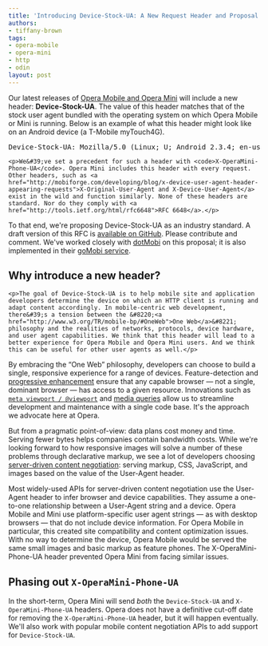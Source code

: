 ```yaml
---
title: 'Introducing Device-Stock-UA: A New Request Header and Proposal'
authors:
- tiffany-brown
tags:
- opera-mobile
- opera-mini
- http
- odin
layout: post
---
```

<p>Our latest releases of <a href="http://www.opera.com/mobile/">Opera Mobile and Opera Mini</a> will include a new header: <b>Device-Stock-UA</b>. The value of this header matches that of the stock user agent bundled with the operating system on which Opera Mobile or Mini is running. Below is an example of what this header might look like on an Android device (a T-Mobile myTouch4G). </p>

<pre>Device-Stock-UA: Mozilla/5.0 (Linux; U; Android 2.3.4; en-us; myTouch4G Build/GRJ22) AppleWebKit/533.1 (KHTML, like Gecko) Version/4.0 Mobile Safari/533.1</pre>

    <p>We&#39;ve set a precedent for such a header with <code>X-OperaMini-Phone-UA</code>. Opera Mini includes this header with every request. Other headers, such as <a href="http://mobiforge.com/developing/blog/x-device-user-agent-header-appearing-requests">X-Original-User-Agent and X-Device-User-Agent</a> exist in the wild and function similarly. None of these headers are standard. Nor do they comply with <a href="http://tools.ietf.org/html/rfc6648">RFC 6648</a>.</p>

<p>To that end, we&#39;re proposing Device-Stock-UA as an industry standard. A draft version of this RFC is <a href="https://github.com/operasoftware/Device-Stock-UA-RFC">available on GitHub</a>. Please contribute and comment.  We&#39;ve worked closely with <a href="http://dotmobi.com/">dotMobi</a> on this proposal; it is also implemented in their <a href="http://gomobi.info/">goMobi service</a>. </p>

<h2>Why introduce a new header?</h2>

    <p>The goal of Device-Stock-UA is to help mobile site and application developers determine the device on which an HTTP client is running and adapt content accordingly. In mobile-centric web development, there&#39;s a tension between the &#8220;<a href="http://www.w3.org/TR/mobile-bp/#OneWeb">One Web</a>&#8221; philosophy and the realities of networks, protocols, device hardware, and user agent capabilities. We think that this header will lead to a better experience for Opera Mobile and Opera Mini users. And we think this can be useful for other user agents as well.</p>

<p>By embracing the &#8220;One Web&#8221; philosophy, developers can choose to build a single, responsive experience for a range of devices. Feature-detection and <a href="http://www.w3.org/community/webed/wiki/Graceful_degredation_versus_progressive_enhancement">progressive enhancement</a> ensure that any capable browser &#8212; not a single, dominant browser &#8212; has access to a given resource. Innovations such as <a href="http://dev.opera.com/articles/view/an-introduction-to-meta-viewport-and-viewport/"><code>meta viewport / @viewport</code></a> and <a href="http://dev.opera.com/articles/view/love-your-devices-adaptive-web-design-with-media-queries-viewport-and-more/">media queries</a> allow us to streamline development and maintenance with a single code base. It&#39;s the approach we advocate here at Opera.</p>

<p>But from a pragmatic point-of-view: data plans cost money and time. Serving fewer bytes helps companies contain bandwidth costs. While we&#39;re looking forward to how responsive images will solve a number of these problems through declarative markup, we see a lot of developers choosing <a href="http://tools.ietf.org/html/rfc2616#page-72">server-driven content negotiation</a>: serving markup, CSS, JavaScript, and images based on the value of the User-Agent header.</p>

<p>Most widely-used APIs for server-driven content negotiation use the User-Agent header to infer browser and device capabilities. They assume a one-to-one relationship between a User-Agent string and a device. Opera Mobile and Mini use platform-specific user agent strings &#8212; as with desktop browsers &#8212; that do not include device information. For Opera Mobile in particular, this created site compatibility and content optimization issues. With no way to determine the device, Opera Mobile would be served the same small images and basic markup as feature phones. The X-OperaMini-Phone-UA header prevented Opera Mini from facing similar issues.

<h2>Phasing out <code>X-OperaMini-Phone-UA</code></h2>

<p>In the short-term, Opera Mini will send <em>both</em> the <code>Device-Stock-UA</code> and <code>X-OperaMini-Phone-UA</code> headers. Opera does not have a definitive cut-off date for removing the <code>X-OperaMini-Phone-UA</code> header, but it will happen eventually. We&#39;ll also work with popular mobile content negotiation APIs to add support for <code>Device-Stock-UA</code>.</p></p>
